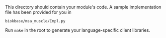 This directory should contain your module's code.
A sample implementation file has been provided for you in

```biokbase/msa_muscle/Impl.py```

Run `make` in the root to generate your language-specific client libraries.
